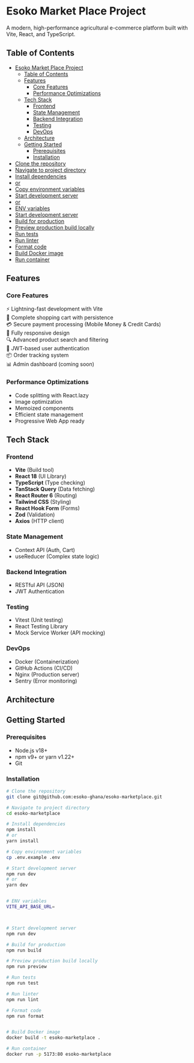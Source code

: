# Esoko Market Place Project

A modern, high-performance agricultural e-commerce platform built with Vite, React, and TypeScript.

## Table of Contents
- [Esoko Market Place Project](#esoko-market-place-project)
  - [Table of Contents](#table-of-contents)
  - [Features](#features)
    - [Core Features](#core-features)
    - [Performance Optimizations](#performance-optimizations)
  - [Tech Stack](#tech-stack)
    - [Frontend](#frontend)
    - [State Management](#state-management)
    - [Backend Integration](#backend-integration)
    - [Testing](#testing)
    - [DevOps](#devops)
  - [Architecture](#architecture)
  - [Getting Started](#getting-started)
    - [Prerequisites](#prerequisites)
    - [Installation](#installation)
- [Clone the repository](#clone-the-repository)
- [Navigate to project directory](#navigate-to-project-directory)
- [Install dependencies](#install-dependencies)
- [or](#or)
- [Copy environment variables](#copy-environment-variables)
- [Start development server](#start-development-server)
- [or](#or-1)
- [ENV variables](#env-variables)
- [Start development server](#start-development-server-1)
- [Build for production](#build-for-production)
- [Preview production build locally](#preview-production-build-locally)
- [Run tests](#run-tests)
- [Run linter](#run-linter)
- [Format code](#format-code)
- [Build Docker image](#build-docker-image)
- [Run container](#run-container)

## Features

### Core Features
⚡️ Lightning-fast development with Vite  
🛒 Complete shopping cart with persistence  
💳 Secure payment processing (Mobile Money & Credit Cards)  
📱 Fully responsive design  
🔍 Advanced product search and filtering  
👤 JWT-based user authentication  
📦 Order tracking system  
📊 Admin dashboard (coming soon)

### Performance Optimizations
- Code splitting with React.lazy
- Image optimization
- Memoized components
- Efficient state management
- Progressive Web App ready

## Tech Stack

### Frontend
- **Vite** (Build tool)
- **React 18** (UI Library)
- **TypeScript** (Type checking)
- **TanStack Query** (Data fetching)
- **React Router 6** (Routing)
- **Tailwind CSS** (Styling)
- **React Hook Form** (Forms)
- **Zod** (Validation)
- **Axios** (HTTP client)

### State Management
- Context API (Auth, Cart)
- useReducer (Complex state logic)

### Backend Integration
- RESTful API (JSON)
- JWT Authentication

### Testing
- Vitest (Unit testing)
- React Testing Library
- Mock Service Worker (API mocking)

### DevOps
- Docker (Containerization)
- GitHub Actions (CI/CD)
- Nginx (Production server)
- Sentry (Error monitoring)

## Architecture


## Getting Started

### Prerequisites

- Node.js v18+
- npm v9+ or yarn v1.22+
- Git

### Installation

```bash
# Clone the repository
git clone git@github.com:esoko-ghana/esoko-marketplace.git

# Navigate to project directory
cd esoko-marketplace

# Install dependencies
npm install
# or
yarn install

# Copy environment variables
cp .env.example .env

# Start development server
npm run dev
# or
yarn dev


# ENV variables
VITE_API_BASE_URL=



# Start development server
npm run dev

# Build for production
npm run build

# Preview production build locally
npm run preview

# Run tests
npm run test

# Run linter
npm run lint

# Format code
npm run format


# Build Docker image
docker build -t esoko-marketplace .

# Run container
docker run -p 5173:80 esoko-marketplace